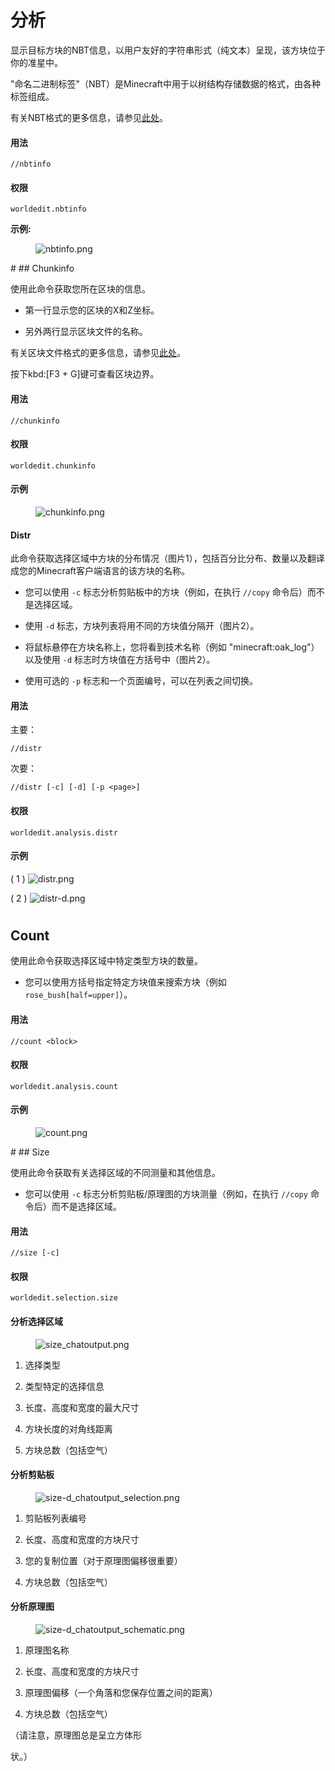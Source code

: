 # 分析


显示目标方块的NBT信息，以用户友好的字符串形式（纯文本）呈现，该方块位于你的准星中。

"命名二进制标签"（NBT）是Minecraft中用于以树结构存储数据的格式，由各种标签组成。

有关NBT格式的更多信息，请参见[此处](https://minecraft.gamepedia.com/NBT_format)。

#### 用法

`//nbtinfo`

#### 权限

`worldedit.nbtinfo`

**示例:**

<figure>
<img src="https://i.imgur.com/dNAu8xR.png" alt="nbtinfo.png" />
</figure>
#
## Chunkinfo

使用此命令获取您所在区块的信息。

- 第一行显示您的区块的X和Z坐标。

- 另外两行显示区块文件的名称。

有关区块文件格式的更多信息，请参见[此处](https://minecraft.gamepedia.com/Region_file_format)。

按下kbd:\[F3 + G\]键可查看区块边界。

#### 用法

`//chunkinfo`

#### 权限

`worldedit.chunkinfo`

#### 示例

<figure>
<img src="https://i.imgur.com/tzRoWmB.png" alt="chunkinfo.png" />
</figure>

#### Distr

此命令获取选择区域中方块的分布情况（图片1），包括百分比分布、数量以及翻译成您的Minecraft客户端语言的该方块的名称。

- 您可以使用 `-c` 标志分析剪贴板中的方块（例如，在执行 `//copy` 命令后）而不是选择区域。

- 使用 `-d` 标志，方块列表将用不同的方块值分隔开（图片2）。

- 将鼠标悬停在方块名称上，您将看到技术名称（例如 "minecraft:oak\_log"）以及使用 `-d` 标志时方块值在方括号中（图片2）。

- 使用可选的 `-p` 标志和一个页面编号，可以在列表之间切换。

#### 用法

主要：

`//distr`

次要：

`//distr [-c] [-d] [-p <page>]`

#### 权限

`worldedit.analysis.distr`

#### 示例

( 1 ) ![distr.png](https://i.imgur.com/MA3YAnj.png)

( 2 ) ![distr-d.png](https://i.imgur.com/rd5Dkz4.png)
#
## Count

使用此命令获取选择区域中特定类型方块的数量。

- 您可以使用方括号指定特定方块值来搜索方块（例如 `rose_bush[half=upper]`）。

#### 用法

`//count <block>`

#### 权限

`worldedit.analysis.count`

#### 示例

<figure>
<img src="https://i.imgur.com/v5d7qps.png" alt="count.png" />
</figure>
#
## Size

使用此命令获取有关选择区域的不同测量和其他信息。

- 您可以使用 `-c` 标志分析剪贴板/原理图的方块测量（例如，在执行 `//copy` 命令后）而不是选择区域。

#### 用法

`//size [-c]`

#### 权限

`worldedit.selection.size`

#### 分析选择区域

<figure>
<img src="https://i.imgur.com/O0HHzyW.png" alt="size_chatoutput.png" />
</figure>

1.  选择类型

2.  类型特定的选择信息

3.  长度、高度和宽度的最大尺寸

4.  方块长度的对角线距离

5.  方块总数（包括空气）

#### 分析剪贴板

<figure>
<img src="https://i.imgur.com/JffswW6.png"
alt="size-d_chatoutput_selection.png" />
</figure>

1.  剪贴板列表编号

2.  长度、高度和宽度的方块尺寸

3.  您的复制位置（对于原理图偏移很重要）

4.  方块总数（包括空气）

#### 分析原理图

<figure>
<img src="https://i.imgur.com/NqfkzeB.png"
alt="size-d_chatoutput_schematic.png" />
</figure>

1.  原理图名称

2.  长度、高度和宽度的方块尺寸

3.  原理图偏移（一个角落和您保存位置之间的距离）

4.  方块总数（包括空气）

（请注意，原理图总是呈立方体形

状。）
